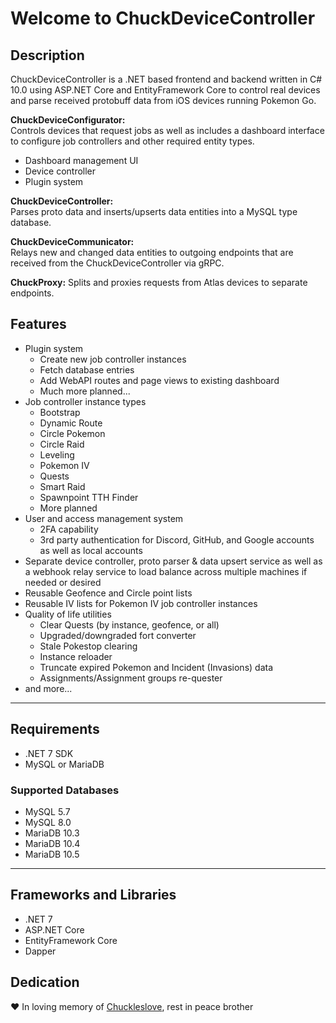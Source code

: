 # Welcome to ChuckDeviceController


## Description
ChuckDeviceController is a .NET based frontend and backend written in C# 10.0 using ASP.NET Core and EntityFramework Core to control real devices and parse received protobuff data from iOS devices running Pokemon Go.

**ChuckDeviceConfigurator:**  
Controls devices that request jobs as well as includes a dashboard interface to configure job controllers and other required entity types.  
  - Dashboard management UI
  - Device controller
  - Plugin system

**ChuckDeviceController:**  
Parses proto data and inserts/upserts data entities into a MySQL type database.  

**ChuckDeviceCommunicator:**  
Relays new and changed data entities to outgoing endpoints that are received from the ChuckDeviceController via gRPC.  

**ChuckProxy:**
Splits and proxies requests from Atlas devices to separate endpoints.


## Features  
- Plugin system  
    * Create new job controller instances  
    * Fetch database entries  
    * Add WebAPI routes and page views to existing dashboard  
    * Much more planned...  
- Job controller instance types  
    * Bootstrap  
    * Dynamic Route
    * Circle Pokemon  
    * Circle Raid  
    * Leveling  
    * Pokemon IV  
    * Quests  
    * Smart Raid
    * Spawnpoint TTH Finder  
    * More planned  
- User and access management system  
    * 2FA capability  
    * 3rd party authentication for Discord, GitHub, and Google accounts as well as local accounts  
- Separate device controller, proto parser & data upsert service as well as a webhook relay service to load balance across multiple machines if needed or desired  
- Reusable Geofence and Circle point lists  
- Reusable IV lists for Pokemon IV job controller instances  
- Quality of life utilities  
    * Clear Quests (by instance, geofence, or all)  
    * Upgraded/downgraded fort converter  
    * Stale Pokestop clearing  
    * Instance reloader  
    * Truncate expired Pokemon and Incident (Invasions) data  
    * Assignments/Assignment groups re-quester  
- and more...  

<hr>

## Requirements
- .NET 7 SDK  
- MySQL or MariaDB  


### Supported Databases  
- MySQL 5.7
- MySQL 8.0
- MariaDB 10.3
- MariaDB 10.4
- MariaDB 10.5

<hr>


## Frameworks and Libraries
* .NET 7
* ASP.NET Core
* EntityFramework Core
* Dapper


## Dedication  
❤️ In loving memory of [Chuckleslove](https://github.com/Chuckleslove), rest in peace brother
